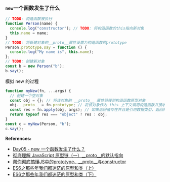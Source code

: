 ### `new`一个函数发生了什么

```js
// TODO: 构造函数被执行
function Person(name) {
  console.log("constructor"); // TODO: 将构造函数的this指向新对象
  this.name = name;
}
// TODO: 将新建对象的__proto__属性设置为构造函数的prototype
Person.prototype.say = function () {
  console.log("My name is", this.name);
};
// TODO: 创建新对象
const b = new Person("b");
b.say();
```

模拟 new 的过程

```js
function myNew(fn, ...args) {
  // 创建一个空对象
  const obj = {}; // 将该对象的 __proto__ 属性链接到构造函数原型对象
  obj.__proto__ = fn.prototype; // 将该对象作为 this 上下文调用构造函数并接收返回值
  const res = fn.apply(obj, args); // 如果返回值存在并且是引用数据类型，返回构造函数返回值，否则返回创建的对象
  return typeof res === "object" ? res : obj;
}
const c = myNew(Person, "b");
c.say();
```

**References:**

- [Day05 - new 一个函数发生了什么？](https://juejin.cn/post/7049731312801808420)
- [彻底理解 JavaScript 原型链（一）__proto__的默认指向](https://www.jianshu.com/p/686b61c4a43d)
- [帮你彻底搞懂JS中的prototype、__proto__与constructor](https://blog.csdn.net/cc18868876837/article/details/81211729)
- [ES6之那些年我们都迷茫的原型和类（上）](https://juejin.cn/post/6844903933832347662)
- [ES6之那些年我们都迷茫的原型和类（下）](https://juejin.cn/post/6844903934344036365)

